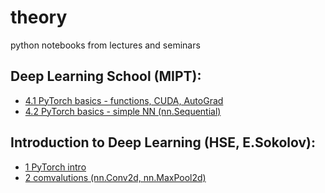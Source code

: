 # theory
python notebooks from lectures and seminars

## Deep Learning School (MIPT):
* [4.1 PyTorch basics - functions, CUDA, AutoGrad](https://github.com/Anenmi/theory/blob/main/DLS/4_1_seminar_pytorch_basics_ipynb%22.ipynb)
* [4.2 PyTorch basics - simple NN (nn.Sequential)](https://github.com/Anenmi/theory/blob/main/DLS/4_2_seminar_pytorch_simple_NN.ipynb)

## Introduction to Deep Learning (HSE, E.Sokolov):
* [1 PyTorch intro](https://github.com/Anenmi/theory/blob/main/Sokolov/sem01.ipynb)
* [2 comvalutions (nn.Conv2d, nn.MaxPool2d)](https://github.com/Anenmi/theory/blob/main/Sokolov/sem02%20-%20conv.%20matrix.ipynb)

